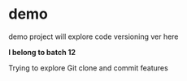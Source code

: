 # demo
demo project will explore code versioning ver here

**I belong to batch 12**

Trying to explore Git clone and commit features